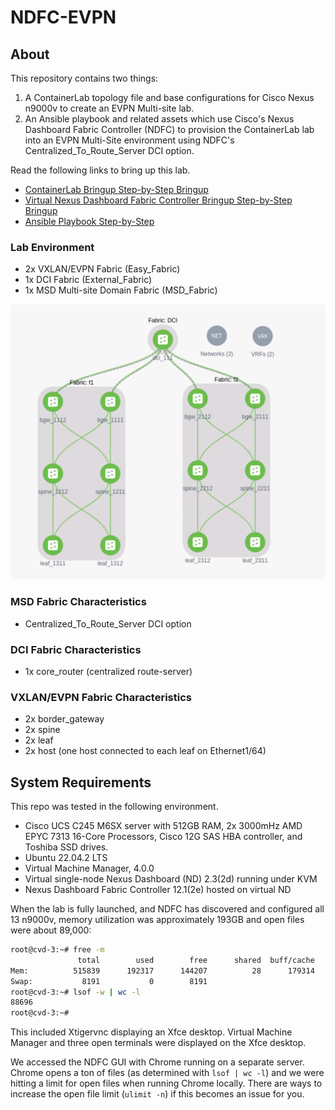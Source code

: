 # NDFC-EVPN

## About

This repository contains two things:

1. A ContainerLab topology file and base configurations for Cisco Nexus n9000v to create an EVPN Multi-site lab.
2. An Ansible playbook and related assets which use Cisco's Nexus Dashboard Fabric Controller (NDFC) to provision the ContainerLab lab into an EVPN Multi-Site environment using NDFC's Centralized_To_Route_Server DCI option.

Read the following links to bring up this lab.

- [ContainerLab Bringup Step-by-Step Bringup](/docs/containerlab/ContainerLab_Main.md)
- [Virtual Nexus Dashboard Fabric Controller Bringup Step-by-Step Bringup](/docs/NDFC/NDFC_Main.md)
- [Ansible Playbook Step-by-Step](/docs/ansible/EVPN_Main.md)

### Lab Environment

- 2x VXLAN/EVPN Fabric  (Easy_Fabric)
- 1x DCI Fabric (External_Fabric)
- 1x MSD Multi-site Domain Fabric (MSD_Fabric)

![Topology](/docs/images/NDFC_Topology.png)

### MSD Fabric Characteristics

- Centralized_To_Route_Server DCI option

### DCI Fabric Characteristics

- 1x core_router (centralized route-server)

### VXLAN/EVPN Fabric Characteristics

- 2x border_gateway
- 2x spine
- 2x leaf
- 2x host (one host connected to each leaf on Ethernet1/64)

## System Requirements

This repo was tested in the following environment.

- Cisco UCS C245 M6SX server with 512GB RAM, 2x 3000mHz AMD EPYC 7313 16-Core Processors, Cisco 12G SAS HBA controller, and Toshiba SSD drives.
- Ubuntu 22.04.2 LTS
- Virtual Machine Manager, 4.0.0
- Virtual single-node Nexus Dashboard (ND) 2.3(2d) running under KVM
- Nexus Dashboard Fabric Controller 12.1(2e) hosted on virtual ND

When the lab is fully launched, and NDFC has discovered and configured all 13 n9000v, memory utilization was approximately 193GB and open files were about 89,000:

```bash
root@cvd-3:~# free -m
               total        used        free      shared  buff/cache   available
Mem:          515839      192317      144207          28      179314      320153
Swap:           8191           0        8191
root@cvd-3:~# lsof -w | wc -l
88696
root@cvd-3:~# 
```

This included Xtigervnc displaying an Xfce desktop.  Virtual Machine Manager and three open terminals were displayed on the Xfce desktop.

We accessed the NDFC GUI with Chrome running on a separate server. Chrome opens a ton of files (as determined with ``lsof | wc -l``) and we were hitting a limit for open files when running Chrome locally.  There are ways to increase the open file limit (``ulimit -n``) if this becomes an issue for you.

